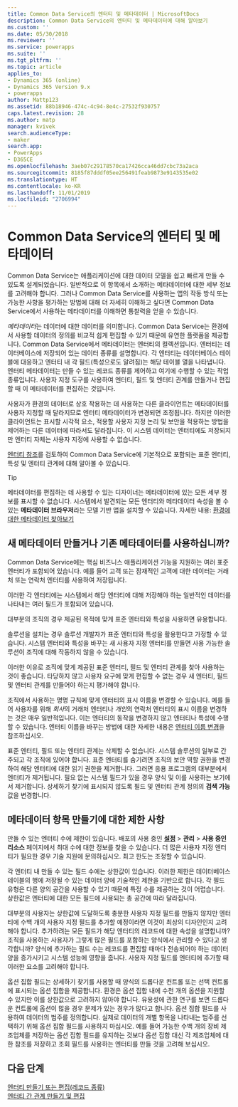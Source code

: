 ```yaml
---
title: Common Data Service의 엔터티 및 메타데이터 | MicrosoftDocs
description: Common Data Service의 엔터티 및 메타데이터에 대해 알아보기
ms.custom: ''
ms.date: 05/30/2018
ms.reviewer: ''
ms.service: powerapps
ms.suite: ''
ms.tgt_pltfrm: ''
ms.topic: article
applies_to:
- Dynamics 365 (online)
- Dynamics 365 Version 9.x
- powerapps
author: Mattp123
ms.assetid: 88b18946-474c-4c94-8e4c-27532f930757
caps.latest.revision: 28
ms.author: matp
manager: kvivek
search.audienceType:
- maker
search.app:
- PowerApps
- D365CE
ms.openlocfilehash: 3aeb07c29178570ca17426cca46dd7cbc73a2aca
ms.sourcegitcommit: 8185f87dddf05ee256491feab9873e9143535e02
ms.translationtype: HT
ms.contentlocale: ko-KR
ms.lasthandoff: 11/01/2019
ms.locfileid: "2706994"
---
```

# <a name="entities-and-metadata-in-common-data-service"></a>Common Data Service의 엔터티 및 메타데이터

Common Data Service는 애플리케이션에 대한 데이터 모델을 쉽고 빠르게 만들 수 있도록 설계되었습니다. 일반적으로 이 항목에서 소개하는 메타데이터에 대한 세부 정보를 고려해야 합니다. 그러나 Common Data Service를 사용하는 앱의 작동 방식 또는 가능한 사항을 평가하는 방법에 대해 더 자세히 이해하고 싶다면 Common Data Service에서 사용하는 메타데이터를 이해하면 통찰력을 얻을 수 있습니다.

*메타데이터*는 데이터에 대한 데이터를 의미합니다. Common Data Service는 환경에서 사용할 데이터의 정의를 비교적 쉽게 편집할 수 있기 때문에 유연한 플랫폼을 제공합니다. Common Data Service에서 메타데이터는 엔터티의 컬렉션입니다. 엔터티는 데이터베이스에 저장되어 있는 데이터 종류를 설명합니다.  각 엔터티는 데이터베이스 테이블에 대응하고 엔터티 내 각 필드(특성으로도 알려짐)는 해당 테이블 열을 나타냅니다. 엔터티 메타데이터는 만들 수 있는 레코드 종류를 제어하고 여기에 수행할 수 있는 작업 종류입니다. 사용자 지정 도구를 사용하여 엔터티, 필드 및 엔터티 관계를 만들거나 편집할 때 이 메타데이터를 편집하는 것입니다. 
  
사용자가 환경의 데이터로 상호 작용하는 데 사용하는 다른 클라이언트는 메타데이터를 사용자 지정할 때 달라지므로 엔터티 메타데이터가 변경되면 조정됩니다. 하지만 이러한 클라이언트는 표시할 시각적 요소, 적용할 사용자 지정 논리 및 보안을 적용하는 방법을 제어하는 다른 데이터에 따라서도 달라집니다. 이 시스템 데이터는 엔터티에도 저장되지만 엔터티 자체는 사용자 지정에 사용할 수 없습니다.

[엔터티 참조](/powerapps/developer/common-data-service/reference/about-entity-reference)를 검토하여 Common Data Service에 기본적으로 포함되는 표준 엔터티, 특성 및 엔터티 관계에 대해 알아볼 수 있습니다.

> [!TIP]
> 메타데이터를 편집하는 데 사용할 수 있는 디자이너는 메타데이터에 있는 모든 세부 정보를 표시할 수 없습니다. 시스템에서 발견되는 모든 엔터티와 메타데이터 속성을 볼 수 있는 **메타데이터 브라우저**라는 모델 기반 앱을 설치할 수 있습니다. 자세한 내용: [환경에 대한 메타데이터 찾아보기](https://docs.microsoft.com/dynamics365/customer-engagement/developer/browse-your-metadata)
  
<a name="BKMK_CreateNewOrUseExistingMetadata"></a>

## <a name="create-new-metadata-or-use-existing-metadata"></a>새 메타데이터 만들거나 기존 메타데이터를 사용하십니까?

Common Data Service에는 핵심 비즈니스 애플리케이션 기능을 지원하는 여러 표준 엔터티가 포함되어 있습니다. 예를 들어 고객 또는 잠재적인 고객에 대한 데이터는 거래처 또는 연락처 엔터티를 사용하여 저장됩니다.  
  
이러한 각 엔터티에는 시스템에서 해당 엔터티에 대해 저장해야 하는 일반적인 데이터를 나타내는 여러 필드가 포함되어 있습니다.  
  
대부분의 조직의 경우 제공된 목적에 맞게 표준 엔터티와 특성을 사용하면 유용합니다. 
  
솔루션을 설치는 경우 솔루션 개발자가 표준 엔터티와 특성을 활용한다고 가정할 수 있습니다. 시스템 엔터티와 특성을 바꾸는 새 사용자 지정 엔터티를 만들면 사용 가능한 솔루션이 조직에 대해 작동하지 않을 수 있습니다.  
  
이러한 이유로 조직에 맞게 제공된 표준 엔터티, 필드 및 엔터티 관계를 찾아 사용하는 것이 좋습니다. 타당하지 않고 사용자 요구에 맞게 편집할 수 없는 경우 새 엔터티, 필드 및 엔터티 관계를 만들어야 하는지 평가해야 합니다. 

<!--  Can we say this yet? 
    
> [!NOTE]
> The [Common Data Model](/powerapps/common-data-model/overview) will provide a capability to add additional standard entities. 

-->

조직에서 사용하는 명명 규칙에 맞게 엔터티의 표시 이름을 변경할 수 있습니다. 예를 들어 사용자를 위해 *회사*의 거래처 엔터티나 *개인*의 연락처 엔터티의 표시 이름을 변경하는 것은 매우 일반적입니다. 이는 엔터티의 동작을 변경하지 않고 엔터티나 특성에 수행할 수 있습니다. 엔터티 이름을 바꾸는 방법에 대한 자세한 내용은 [엔터티 이름 변경](edit-entities.md#change-the-name-of-an-entity)을 참조하십시오.
  
표준 엔터티, 필드 또는 엔터티 관계는 삭제할 수 없습니다. 시스템 솔루션의 일부로 간주되고 각 조직에 있어야 합니다. 표준 엔터티를 숨기려면 조직의 보안 역할 권한을 변경하여 해당 엔터티에 대한 읽기 권한을 제거합니다. 그러면 응용 프로그램의 대부분에서 엔터티가 제거됩니다. 필요 없는 시스템 필드가 있을 경우 양식 및 이를 사용하는 보기에서 제거합니다. 상세하기 찾기에 표시되지 않도록 필드 및 엔터티 관계 정의의 **검색 가능** 값을 변경합니다. 
  
<a name="BKMK_LimitationsOnMetadata"></a>   

## <a name="limitations-on-creating-metadata-items"></a>메타데이터 항목 만들기에 대한 제한 사항  

만들 수 있는 엔터티 수에 제한이 있습니다. 배포의 사용 중인 **[설정](../model-driven-apps/advanced-navigation.md#settings)** > **관리** > **사용 중인 리소스** 페이지에서 최대 수에 대한 정보를 찾을 수 있습니다. 더 많은 사용자 지정 엔터티가 필요한 경우 기술 지원에 문의하십시오. 최고 한도는 조정할 수 있습니다.  
  
각 엔터티 내 만들 수 있는 필드 수에는 상한값이 있습니다. 이러한 제한은 데이터베이스 테이블의 행에 저장될 수 있는 데이터 양에 기술적인 제한을 기반으로 합니다. 각 필드 유형은 다른 양의 공간을 사용할 수 있기 때문에 특정 수를 제공하는 것이 어렵습니다. 상한값은 엔터티에 대한 모든 필드에 사용되는 총 공간에 따라 달라집니다.  
  
대부분의 사용자는 상한값에 도달하도록 충분한 사용자 지정 필드를 만들지 않지만 엔터티에 수백 개의 사용자 지정 필드를 추가할 예정이라면 이것이 최상의 디자인인지 고려해야 합니다. 추가하려는 모든 필드가 해당 엔터티의 레코드에 대한 속성을 설명합니까? 조직을 사용하는 사용자가 그렇게 많은 필드를 포함하는 양식에서 관리할 수 있다고 생각합니까? 양식에 추가하는 필드 수는 레코드를 편집할 때마다 전송되어야 하는 데이터 양을 증가시키고 시스템 성능에 영향을 줍니다. 사용자 지정 필드를 엔터티에 추가할 때 이러한 요소를 고려해야 합니다.  
  
옵션 집합 필드는 상세하기 찾기를 사용할 때 양식의 드롭다운 컨트롤 또는 선택 컨트롤에 표시되는 옵션 집합을 제공합니다. 환경은 옵션 집합 내에 수천 개의 옵션을 지원할 수 있지만 이를 상한값으로 고려하지 않아야 합니다. 유용성에 관한 연구를 보면 드롭다운 컨트롤에 옵션이 많을 경우 문제가 있는 경우가 많다고 합니다. 옵션 집합 필드를 사용하여 데이터의 범주를 정의합니다. 실제로 데이터의 개별 항목을 나타내는 범주를 선택하기 위해 옵션 집합 필드를 사용하지 마십시오. 예를 들어 가능한 수백 개의 장비 제조업체를 저장하는 옵션 집합 필드를 유지하는 것보다 옵션 집합 대신 각 제조업체에 대한 참조를 저장하고 조회 필드를 사용하는 엔터티를 만들 것을 고려해 보십시오.  
  
## <a name="next-steps"></a>다음 단계 

[엔터티 만들기 또는 편집(레코드 종류)](create-edit-entities.md)<br />
[엔터티 간 관계 만들기 및 편집](create-edit-entity-relationships.md)

